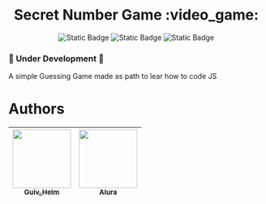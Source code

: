 <h1 align="center">  
  Secret Number Game
  :video_game:
</h1>

<p align="center">
  <img alt="Static Badge" src="https://img.shields.io/badge/HTML-%20HTML?style=flat-square&logo=html5&color=%23CBC7C6">
  <img alt="Static Badge" src="https://img.shields.io/badge/CSS-%20HTML?style=flat-square&logo=css3&logoColor=%231572B6&color=%23CBC7C6">
  <img alt="Static Badge" src="https://img.shields.io/badge/JS%20-%20white?style=flat-square&logo=javascript&color=%23CBC7C6">
  
</p>
  
### :construction:  Under Development  :construction:
<p>
  A simple Guessing Game made as path to lear how to code JS
</p>





# Authors

| [<img loading="lazy" src="https://github.com/Guiv-Helm/Secret-Number/assets/161376416/561fd6b1-8319-4264-afc8-b19ba941f7f7" width=115><br><sub>Guiv_Helm</sub>](https://github.com/Guiv-Helm) | [<img loading="lazy" src="https://avatars.githubusercontent.com/u/4975968?s=200&v=4" width=115><br><sub>Alura</sub>](https://github.com/alura-cursos) |
| :---: | :---: |
